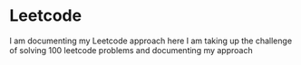 # Leetcode
I am documenting my Leetcode approach here
I am taking up the challenge of solving 100 leetcode problems and documenting my approach

